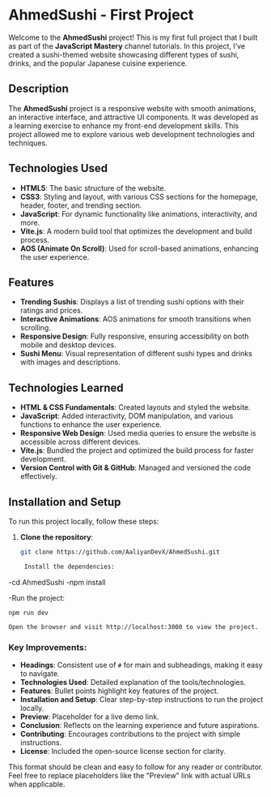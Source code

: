 # AhmedSushi - First Project

Welcome to the **AhmedSushi** project! This is my first full project that I built as part of the **JavaScript Mastery** channel tutorials. In this project, I’ve created a sushi-themed website showcasing different types of sushi, drinks, and the popular Japanese cuisine experience.

## Description

The **AhmedSushi** project is a responsive website with smooth animations, an interactive interface, and attractive UI components. It was developed as a learning exercise to enhance my front-end development skills. This project allowed me to explore various web development technologies and techniques.

## Technologies Used

- **HTML5**: The basic structure of the website.
- **CSS3**: Styling and layout, with various CSS sections for the homepage, header, footer, and trending section.
- **JavaScript**: For dynamic functionality like animations, interactivity, and more.
- **Vite.js**: A modern build tool that optimizes the development and build process.
- **AOS (Animate On Scroll)**: Used for scroll-based animations, enhancing the user experience.

## Features

- **Trending Sushis**: Displays a list of trending sushi options with their ratings and prices.
- **Interactive Animations**: AOS animations for smooth transitions when scrolling.
- **Responsive Design**: Fully responsive, ensuring accessibility on both mobile and desktop devices.
- **Sushi Menu**: Visual representation of different sushi types and drinks with images and descriptions.

## Technologies Learned

- **HTML & CSS Fundamentals**: Created layouts and styled the website.
- **JavaScript**: Added interactivity, DOM manipulation, and various functions to enhance the user experience.
- **Responsive Web Design**: Used media queries to ensure the website is accessible across different devices.
- **Vite.js**: Bundled the project and optimized the build process for faster development.
- **Version Control with Git & GitHub**: Managed and versioned the code effectively.

## Installation and Setup

To run this project locally, follow these steps:

1. **Clone the repository**:
   ```bash
   git clone https://github.com/AaliyanDevX/AhmedSushi.git

    Install the dependencies:

-cd AhmedSushi
-npm install

-Run the project:

    npm run dev

    Open the browser and visit http://localhost:3000 to view the project.


### Key Improvements:
- **Headings**: Consistent use of `#` for main and subheadings, making it easy to navigate.
- **Technologies Used**: Detailed explanation of the tools/technologies.
- **Features**: Bullet points highlight key features of the project.
- **Installation and Setup**: Clear step-by-step instructions to run the project locally.
- **Preview**: Placeholder for a live demo link.
- **Conclusion**: Reflects on the learning experience and future aspirations.
- **Contributing**: Encourages contributions to the project with simple instructions.
- **License**: Included the open-source license section for clarity.

This format should be clean and easy to follow for any reader or contributor. Feel free to replace placeholders like the "Preview" link with actual URLs when applicable.

